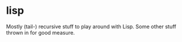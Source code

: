 lisp
====

Mostly (tail-) recursive stuff to play around with Lisp.
Some other stuff thrown in for good measure.
